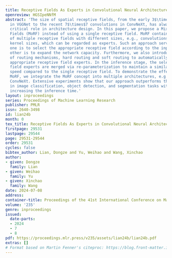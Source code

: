 ```yaml
---
title: Receptive Fields As Experts in Convolutional Neural Architectures
openreview: HGSIpeNNfM
abstract: 'The size of spatial receptive fields, from the early 3$\times$3 convolutions
  in VGGNet to the recent 7$\times$7 convolutions in ConvNeXt, has always played a
  critical role in architecture design. In this paper, we propose a Mixture of Receptive
  Fields (MoRF) instead of using a single receptive field. MoRF contains the combinations
  of multiple receptive fields with different sizes, e.g., convolutions with different
  kernel sizes, which can be regarded as experts. Such an approach serves two functions:
  one is to select the appropriate receptive field according to the input, and the
  other is to expand the network capacity. Furthermore, we also introduce two types
  of routing mechanisms, hard routing and soft routing to automatically select the
  appropriate receptive field experts. In the inference stage, the selected receptive
  field experts are merged via re-parameterization to maintain a similar inference
  speed compared to the single receptive field. To demonstrate the effectiveness of
  MoRF, we integrate the MoRF concept into multiple architectures, e.g., ResNet and
  ConvNeXt. Extensive experiments show that our approach outperforms the baselines
  in image classification, object detection, and segmentation tasks without significantly
  increasing the inference time.'
layout: inproceedings
series: Proceedings of Machine Learning Research
publisher: PMLR
issn: 2640-3498
id: lian24b
month: 0
tex_title: Receptive Fields As Experts in Convolutional Neural Architectures
firstpage: 29531
lastpage: 29544
page: 29531-29544
order: 29531
cycles: false
bibtex_author: Lian, Dongze and Yu, Weihao and Wang, Xinchao
author:
- given: Dongze
  family: Lian
- given: Weihao
  family: Yu
- given: Xinchao
  family: Wang
date: 2024-07-08
address:
container-title: Proceedings of the 41st International Conference on Machine Learning
volume: '235'
genre: inproceedings
issued:
  date-parts:
  - 2024
  - 7
  - 8
pdf: https://proceedings.mlr.press/v235/assets/lian24b/lian24b.pdf
extras: []
# Format based on Martin Fenner's citeproc: https://blog.front-matter.io/posts/citeproc-yaml-for-bibliographies/
---
```

